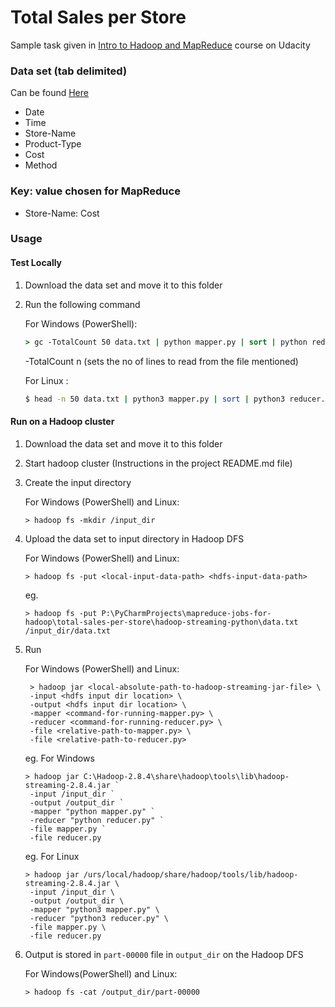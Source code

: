# Total Sales per Store

Sample task given in [Intro to Hadoop and MapReduce](www.udacity.com/course/intro-to-hadoop-and-mapreduce--ud617) course on Udacity

### Data set (tab delimited)
Can be found [Here](https://drive.google.com/open?id=13AobBZtgLhz5dDsvR88-EVgvcxyDXfFp)
* Date
* Time
* Store-Name
* Product-Type
* Cost
* Method

### Key: value chosen for MapReduce

* Store-Name: Cost

### Usage 

#### Test Locally
1. Download the data set and move it to this folder
2. Run the following command
    
    For Windows (PowerShell):
    ```cmd
    > gc -TotalCount 50 data.txt | python mapper.py | sort | python reducer.py
    ```
    -TotalCount n (sets the no of lines to read from the file mentioned)
    
    For Linux :
    ```bash
    $ head -n 50 data.txt | python3 mapper.py | sort | python3 reducer.py
    ```
    
#### Run on a Hadoop cluster
1. Download the data set and move it to this folder
2. Start hadoop cluster (Instructions in the project README.md file)
3. Create the input directory

    For Windows (PowerShell) and Linux:
    ```
    > hadoop fs -mkdir /input_dir
    ```
4. Upload the data set to input directory in Hadoop DFS 

    For Windows (PowerShell) and Linux:
    ```
    > hadoop fs -put <local-input-data-path> <hdfs-input-data-path>
    ```
    
    eg. 
    ```
    > hadoop fs -put P:\PyCharmProjects\mapreduce-jobs-for-hadoop\total-sales-per-store\hadoop-streaming-python\data.txt /input_dir/data.txt
    ```
5. Run

    For Windows (PowerShell) and Linux:
    ```
     > hadoop jar <local-absolute-path-to-hadoop-streaming-jar-file> \
     -input <hdfs input dir location> \
     -output <hdfs input dir location> \
     -mapper <command-for-running-mapper.py> \
     -reducer <command-for-running-reducer.py> \
     -file <relative-path-to-mapper.py> \
     -file <relative-path-to-reducer.py>
    ```
    
    eg. For Windows
    ```
    > hadoop jar C:\Hadoop-2.8.4\share\hadoop\tools\lib\hadoop-streaming-2.8.4.jar `
     -input /input_dir `
     -output /output_dir `
     -mapper "python mapper.py" `
     -reducer "python reducer.py" `
     -file mapper.py `
     -file reducer.py
    ```
    
    eg. For Linux
    ```
    > hadoop jar /urs/local/hadoop/share/hadoop/tools/lib/hadoop-streaming-2.8.4.jar \
     -input /input_dir \
     -output /output_dir \
     -mapper "python3 mapper.py" \
     -reducer "python3 reducer.py" \
     -file mapper.py \
     -file reducer.py
    ```
6. Output is stored in `part-00000` file in `output_dir` on the Hadoop DFS
    
    For Windows(PowerShell) and Linux:
    ```
    > hadoop fs -cat /output_dir/part-00000
    ``` 

     